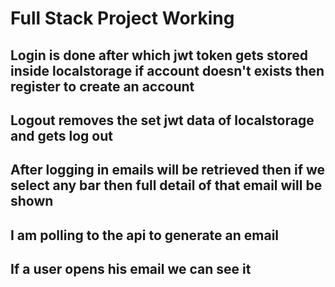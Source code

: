 # Full Stack Project Working
## Login is done after which jwt token gets stored inside localstorage if account doesn't exists then register to create an account
## Logout removes the set jwt data of localstorage and gets log out
## After logging in emails will be retrieved then if we select any bar then full detail of that email will be shown
## I am polling to the api to generate an email
## If a user opens his email we can see it
